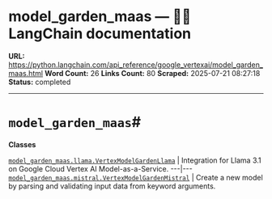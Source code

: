 # model_garden_maas — 🦜🔗 LangChain  documentation

**URL:** https://python.langchain.com/api_reference/google_vertexai/model_garden_maas.html
**Word Count:** 26
**Links Count:** 80
**Scraped:** 2025-07-21 08:27:18
**Status:** completed

---

# `model_garden_maas`\#

**Classes**

[`model_garden_maas.llama.VertexModelGardenLlama`](https://python.langchain.com/api_reference/google_vertexai/model_garden_maas/langchain_google_vertexai.model_garden_maas.llama.VertexModelGardenLlama.html#langchain_google_vertexai.model_garden_maas.llama.VertexModelGardenLlama "langchain_google_vertexai.model_garden_maas.llama.VertexModelGardenLlama") | Integration for Llama 3.1 on Google Cloud Vertex AI Model-as-a-Service.   ---|---   [`model_garden_maas.mistral.VertexModelGardenMistral`](https://python.langchain.com/api_reference/google_vertexai/model_garden_maas/langchain_google_vertexai.model_garden_maas.mistral.VertexModelGardenMistral.html#langchain_google_vertexai.model_garden_maas.mistral.VertexModelGardenMistral "langchain_google_vertexai.model_garden_maas.mistral.VertexModelGardenMistral") | Create a new model by parsing and validating input data from keyword arguments.